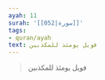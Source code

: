 ```yaml
---
ayah: 11
surah: '[[052|سورة]]'
tags:
- quran/ayah
text: فويل يومئذ للمكذبين
---
```

> فويل يومئذ للمكذبين
